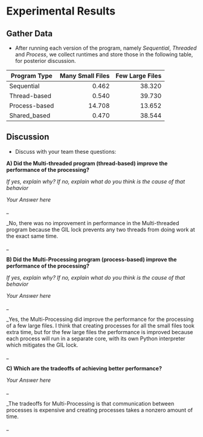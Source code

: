 # Experimental Results

## Gather Data
* After running each version of the program, namely _Sequential_, _Threaded_ and _Process_, we collect runtimes and
store those in the following table, for posterior discussion. 

| Program Type  | Many Small Files | Few Large Files |
|---------------|-----------------:|----------------:|
| Sequential    |            0.462 |          38.320 |
| Thread-based  |            0.540 |          39.730 |
| Process-based |           14.708 |          13.652 |
| Shared_based  |            0.470 |          38.544 |

 
## Discussion
* Discuss with your team these questions:

**A) Did the Multi-threaded program (thread-based) improve the performance of the processing?** 

*If yes, explain why? If no, explain what do you think is the cause of that behavior*

*Your Answer here*

_ 

_No, there was no improvement in performance in the Multi-threaded program because
the GIL lock prevents any two threads from doing work at the exact same time.

_


**B) Did the Multi-Processing program (process-based) improve the performance of the processing?** 

*If yes, explain why? If no, explain what do you think is the cause of that behavior*

*Your Answer here*

_ 

_Yes, the Multi-Processing did improve the performance for the processing of a few large files.
I think that creating processes for all the small files took extra time, but for the few large
files the performance is improved because each process will run in a separate core, with its own Python
interpreter which mitigates the GIL lock.

_


**C) Which are the tradeoffs of achieving better performance?** 

*Your Answer here*

_

_The tradeoffs for Multi-Processing is that communication between processes is expensive
and creating processes takes a nonzero amount of time.

_
